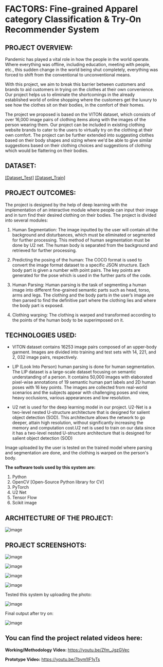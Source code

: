 # **FACTORS: Fine-grained Apparel category Classification & Try-On Recommender System**

## **PROJECT OVERVIEW:** 
Pandemic has played a vital role in how the people in the world operate. Where everything was offline, including education, meeting with people, etc., this sudden change in the world being shut completely, everything was forced to shift from the conventional to unconventional means. 

With this project, we aim to break this barrier between customers and brands to aid customers in trying on the clothes at their own convenience. Our project helps us to eliminate the shortcomings in the already established world of online shopping where the customers get the luxury to see how the clothes sit on their bodies, in the comfort of their homes.

The project we proposed is based on the VITON dataset, which consists of over 16,000 image pairs of clothing items along with the images of the person wearing them. Our project can be included in existing clothing website brands to cater to the users to virtually try on the clothing at their own comfort. The project can be further extended into suggesting clothes based on their body shapes and sizing where we'd be able to give similar suggestions based on their clothing choices and suggestions of clothing which would be flattering on their bodies.

## **DATASET:**
[[Dataset_Test]](https://drive.google.com/file/d/1tE7hcVFm8Td8kRh5iYRBSDFdvZIkbUIR/view?usp=sharing) 
[[Dataset_Train]](https://drive.google.com/file/d/1lHNujZIq6KVeGOOdwnOXVCSR5E7Kv6xv/view?usp=sharing)

## **PROJECT OUTCOMES:** 
The project is designed by the help of deep learning with the implementation of an interactive module where people can input their image and in turn find their desired clothing on their bodies. The project is divided into several modules: 

1. Human Segmentation: The image inputted by the user will contain all the background and disturbances, which must be eliminated or segmented for further processing. This method of human segmentation must be done by U2 net. The human body is separated from the background and retrieved for further processing. 

2. Predicting the posing of the human: The COCO format is used to convert the image format dataset to a specific JSON structure. Each body part is given a number with point pairs. The key points are generated for the pose which is used in the further parts of the code. 

3. Human Parsing: Human parsing is the task of segmenting a human image into different fine-grained semantic parts such as head, torso, arms and legs. The clothing and the body parts in the user’s image are then parsed to find the definitive part where the clothing lies and where the body part is exposed. 

4. Clothing warping: The clothing is warped and transformed according to the points of the human body to be superimposed on it. 

## **TECHNOLOGIES USED:** 
- VITON dataset contains 16253 image pairs composed of an upper-body garment. Images are divided into training and test sets with 14, 221, and 2, 032 image pairs, respectively.

- LIP (Look Into Person) human parsing is done for human segmentation. The LIP dataset is a large-scale dataset focusing on semantic understanding of a person. It contains 50,000 images with elaborated pixel-wise annotations of 19 semantic human part labels and 2D human poses with 16 key points. The images are collected from real-world scenarios and the subjects appear with challenging poses and view, heavy occlusions, various appearances and low resolution.

- U2 net is used for the deep learning model in our project. U2-Net is a two-level nested U-structure architecture that is designed for salient object detection (SOD). This architecture allows the network to go deeper, attain high resolution, without significantly increasing the memory and computation cost.U2 net is used to train on our data since it has a two-level nested U-structure architecture that is designed for salient object detection (SOD)

Image uploaded by the user is tested on the trained model where parsing and segmentation are done, and the clothing is warped on the person's body.

**The software tools used by this system are:**
1.	Python 
2.	OpenCV [Open-Source Python library for CV]
3.	PyTorch
4.	U2 Net 
5.	Tensor Flow
6.	Scikit image

## **ARCHITECTURE OF THE PROJECT:**

![image](https://user-images.githubusercontent.com/79203522/207046985-fb0db567-7561-4d3b-90dd-0d59d9f36c50.png)

## **PROJECT SCREENSHOTS:**
![image](https://user-images.githubusercontent.com/79203522/207047085-42a583ec-3080-4721-a5a8-37de9452c4d1.png)

![image](https://user-images.githubusercontent.com/79203522/207047117-4b913e9e-8113-4160-990d-ae402a94f500.png)

![image](https://user-images.githubusercontent.com/79203522/207047191-0209d0dc-1754-48dc-bb0e-f46a1f6fb873.png)

![image](https://user-images.githubusercontent.com/79203522/207047207-6de06c44-6cb0-48db-885e-47c7702fea72.png)

Tested this system by uploading the photo:

![image](https://user-images.githubusercontent.com/79203522/207047238-1f3bd1aa-24e3-4802-a98f-f381948ab566.png)

Final output after try on:

![image](https://user-images.githubusercontent.com/79203522/207047292-2957c7a0-0f5a-455b-af44-d9b3041b9c77.png)

## **You can find the project related videos here:**
**Working/Methodology Video:** https://youtu.be/Zfm_JgzGVec

**Prototype Video:** https://youtu.be/7bym1lF1yTs

